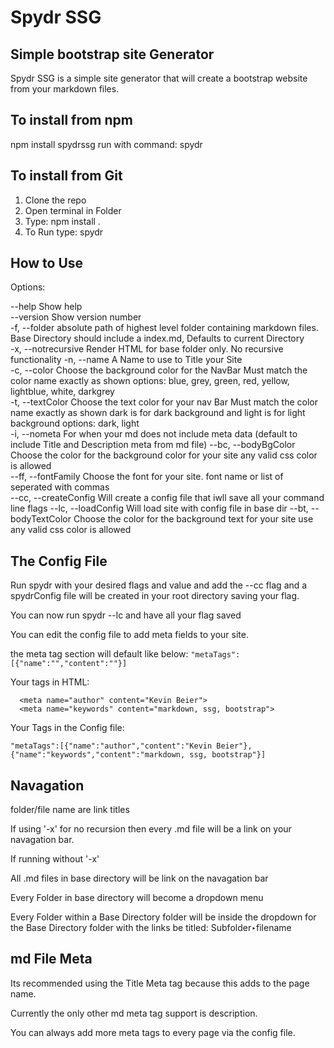 # Spydr SSG

## Simple bootstrap site Generator

Spydr SSG is a simple site generator that will create a bootstrap website from your markdown files.

## To install from npm

npm install spydrssg
run with command: spydr

## To install from Git

1. Clone the repo
2. Open terminal in Folder
3. Type: npm install .
4. To Run type: spydr

## How to Use

Options:

--help Show help  
 --version Show version number  
 -f, --folder absolute path of highest level folder containing
markdown files. Base Directory should include a
index.md, Defaults to current Directory  
 -x, --notrecursive Render HTML for base folder only. No recursive
functionality
-n, --name A Name to use to Title your Site  
 -c, --color Choose the background color for the NavBar
Must match the color name exactly as shown
options: blue, grey, green, red, yellow, lightblue,
white, darkgrey  
 -t, --textColor Choose the text color for your nav Bar
Must match the color name exactly as shown
dark is for dark background and light is for light
background
options: dark, light  
 -i, --nometa For when your md does not include meta data (default to
include Title and Description meta from md file)
--bc, --bodyBgColor Choose the color for the background color for your site
any valid css color is allowed  
 --ff, --fontFamily Choose the font for your site. font name or list of
seperated with commas  
 --cc, --createConfig Will create a config file that iwll save all your
command line flags
--lc, --loadConfig Will load site with config file in base dir
--bt, --bodyTextColor Choose the color for the background text for your site
use any valid css color is allowed

## The Config File

Run spydr with your desired flags and value and add the --cc flag and a spydrConfig file will be created in your root directory saving your flag.

You can now run spydr --lc and have all your flag saved

You can edit the config file to add meta fields to your site.

the meta tag section will default like below:
`"metaTags":[{"name":"","content":""}]`

Your tags in HTML:

```
  <meta name="author" content="Kevin Beier">
  <meta name="keywords" content="markdown, ssg, bootstrap">
```

Your Tags in the Config file:

`"metaTags":[{"name":"author","content":"Kevin Beier"},{"name":"keywords","content":"markdown, ssg, bootstrap"}]`

## Navagation

folder/file name are link titles

If using '-x' for no recursion then every .md file will be a link on your navagation bar.

If running without '-x'

All .md files in base directory will be link on the navagation bar

Every Folder in base directory will become a dropdown menu

Every Folder within a Base Directory folder will be inside the dropdown for the Base Directory folder with the links be titled:
Subfolder‣filename

## md File Meta

Its recommended using the Title Meta tag because this adds to the page name.

Currently the only other md meta tag support is description.

You can always add more meta tags to every page via the config file.
